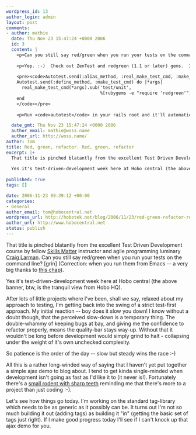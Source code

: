 ```yaml
--- 
wordpress_id: 13
author_login: admin
layout: post
comments: 
- author: mathie
  date: Thu Nov 23 15:47:24 +0000 2006
  id: 3
  content: |
    <p>Can you still say red/green when you run your tests on the command line?</p>
    
    <p>Yep. :-)  Check out ZenTest and redgreen (1.1 or later) gems.  I've then added the following to <code>~/.autotest</code>:</p>
    
    <pre><code>Autotest.send(:alias_method, :real_make_test_cmd, :make_test_cmd)
    Autotest.send(:define_method, :make_test_cmd) do |*args|
      real_make_test_cmd(*args).sub('test/unit',
                                    %[rubygems -e "require 'redgreen'"])
    end
    </code></pre>
    
    <p>Run <code>autotest</code> in your rails root and it'll automatically run your test suite as required when you save files.  And, for bonus points, it'll be colourised as red/green. :)</p>

  date_gmt: Thu Nov 23 15:47:24 +0000 2006
  author_email: mathie@woss.name
  author_url: http://woss.name/
author: Tom
title: Red, green, refactor. Red, green, refactor
excerpt: |+
  That title is pinched blatantly from the excellent Test Driven Development course by fellow [Skills Matter](http://skillsmatter.com) instructor and agile programming luminary [Craig Larman](http://craiglarman.com). Can you still say red/green when you run your tests on the command line? [grin] (Correction: when you run them from Emacs -- a very big thanks to [this chap](http://lathi.net/twiki-bin/view/Main/EmacsAndRuby)).
  
  Yes it's test-driven-development week here at Hobo central (the above banner, btw, is the tranquil view from Hobo HQ).
  
published: true
tags: []

date: 2006-11-23 09:39:12 +00:00
categories: 
- General
author_email: tom@hobocentral.net
wordpress_url: http://hobotek.net/blog/2006/11/23/red-green-refactor-red-green-refactor/
author_url: http://www.hobocentral.net
status: publish
---
```

That title is pinched blatantly from the excellent Test Driven Development course by fellow [Skills Matter](http://skillsmatter.com) instructor and agile programming luminary [Craig Larman](http://craiglarman.com). Can you still say red/green when you run your tests on the command line? [grin] (Correction: when you run them from Emacs -- a very big thanks to [this chap](http://lathi.net/twiki-bin/view/Main/EmacsAndRuby)).

Yes it's test-driven-development week here at Hobo central (the above banner, btw, is the tranquil view from Hobo HQ).

<a id="more"></a><a id="more-13"></a>

After lots of little projects where I've been, shall we say, relaxed about my approach to testing, I'm getting back into the swing of a strict test-first approach. My initial reaction -- boy does it slow you down! I know without a doubt though, that the perceived slow-down is a temporary thing. The double-whammy of keeping bugs at bay, and giving me the confidence to refactor properly, means the quality-bar stays way-up. Without that it wouldn't be long before development would simply grind to halt - collapsing under the weight of it's own unchecked complexity.

So patience is the order of the day -- slow but steady wins the race :-)

All this is a rather long-winded way of saying that I haven't yet put together a simple ajax demo to blog about. I tend to get kinda single-minded when development isn't going as fast as I'd like it to (it never is!). Fortunately there's a [small rodent with sharp teeth](http://redferret.net) reminding me that there's more to a project than just coding :-).

Let's see how things go today. I'm working on the standard tag-library which needs to be as generic as it possibly can be. It turns out I'm not so much building it out (adding tags) as building it "in" (getting the basic set of tags just right). If I make good progress today I'll see if I can't knock up that ajax demo for you.
